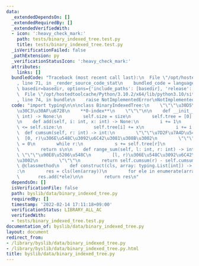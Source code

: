 ```yaml
---
data:
  _extendedDependsOn: []
  _extendedRequiredBy: []
  _extendedVerifiedWith:
  - icon: ':heavy_check_mark:'
    path: tests/binary_indexed_tree.test.py
    title: tests/binary_indexed_tree.test.py
  _isVerificationFailed: false
  _pathExtension: py
  _verificationStatusIcon: ':heavy_check_mark:'
  attributes:
    links: []
  bundledCode: "Traceback (most recent call last):\n  File \"/opt/hostedtoolcache/Python/3.10.2/x64/lib/python3.10/site-packages/onlinejudge_verify/documentation/build.py\"\
    , line 71, in _render_source_code_stat\n    bundled_code = language.bundle(stat.path,\
    \ basedir=basedir, options={'include_paths': [basedir], 'release': True}).decode()\n\
    \  File \"/opt/hostedtoolcache/Python/3.10.2/x64/lib/python3.10/site-packages/onlinejudge_verify/languages/python.py\"\
    , line 74, in bundle\n    raise NotImplementedError\nNotImplementedError\n"
  code: "import typing\n\n\nclass BinaryIndexedTree:\n    \"\"\"\u30D5\u30A7\u30CB\
    \u30C3\u30AF\u6728\n    **0-index**\n    \"\"\"\n\n    def __init__(self, size:\
    \ int) -> None:\n        self.size = size\n        self.tree = [0] * (size + 1)\n\
    \n    def add(self, i: int, x: int) -> None:\n        i += 1\n        while i\
    \ <= self.size:\n            self.tree[i] += x\n            i += i & -i\n\n  \
    \  def cumsum(self, r: int) -> int:\n        \"\"\"\u7D2F\u7A4D\u548C\n      \
    \  [0, r)\u306E\u548C\u3092\u6C42\u3081\u308B\u3002\n        \"\"\"\n        s\
    \ = 0\n        while r:\n            s += self.tree[r]\n            r -= r & -r\n\
    \        return s\n\n    def range_sum(self, l: int, r: int) -> int:\n       \
    \ \"\"\"\u90E8\u5206\u548C\n        [l, r)\u306E\u548C\u3092\u6C42\u3081\u308B\
    \u3002\n        \"\"\"\n        return self.cumsum(r) - self.cumsum(l)\n\n   \
    \ @classmethod\n    def construct(cls, array: typing.List[int]) -> \"BinaryIndexedTree\"\
    :\n        res = cls(len(array))\n        for ele in enumerate(array):\n     \
    \       res.add(*ele)\n\n        return res\n"
  dependsOn: []
  isVerificationFile: false
  path: byslib/data/binary_indexed_tree.py
  requiredBy: []
  timestamp: '2022-02-14 17:11:18+09:00'
  verificationStatus: LIBRARY_ALL_AC
  verifiedWith:
  - tests/binary_indexed_tree.test.py
documentation_of: byslib/data/binary_indexed_tree.py
layout: document
redirect_from:
- /library/byslib/data/binary_indexed_tree.py
- /library/byslib/data/binary_indexed_tree.py.html
title: byslib/data/binary_indexed_tree.py
---
```

